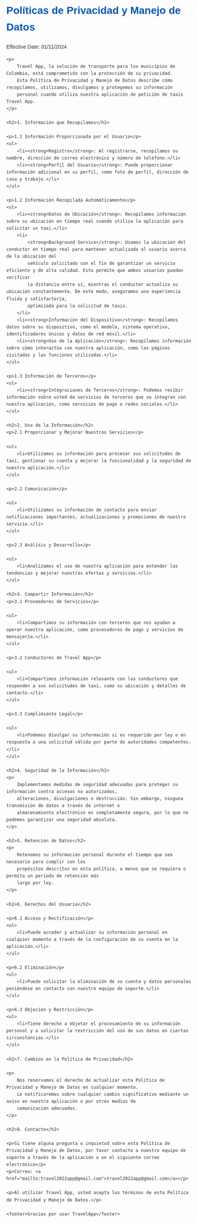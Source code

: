 <!DOCTYPE html>
<html lang="en">
<head>
    <meta charset="UTF-8">
    <meta name="viewport" content="width=device-width, initial-scale=1.0">
    <meta name="description" content="Privacy Policy for TravelApp">
    <title>Privacy Policy</title>
    <style>
        body {
            font-family: Arial, sans-serif;
            margin: 20px;
            line-height: 1.6;
            color: #333;
        }
        h1 {
            color: #0056b3;
        }
        a {
            color: #0056b3;
            text-decoration: none;
        }
        a:hover {
            text-decoration: underline;
        }
    </style>
</head>
<body>
    <h1>Políticas de Privacidad y Manejo de Datos</h1>
    <p>Effective Date: 01/11/2024</p>

    <p>
        Travel App, la solución de transporte para los municipios de Colombia, está comprometido con la protección de su privacidad. 
        Esta Política de Privacidad y Manejo de Datos describe cómo recopilamos, utilizamos, divulgamos y protegemos su información 
        personal cuando utiliza nuestra aplicación de petición de taxis Travel App.
    </p>

    <h2>1. Información que Recopilamos</h2>
    
    <p>1.1 Información Proporcionada por el Usuario</p>
    <ul>
        <li><strong>Registro</strong>: Al registrarse, recopilamos su nombre, dirección de correo electrónico y número de teléfono.</li>
        <li><strong>Perfil del Usuario</strong>: Puede proporcionar información adicional en su perfil, como foto de perfil, dirección de casa y trabajo.</li>
    </ul>

    <p>1.2 Información Recopilada Automáticamente</p>
    <ul>
        <li><strong>Datos de Ubicación</strong>: Recopilamos información sobre su ubicación en tiempo real cuando utiliza la aplicación para solicitar un taxi.</li>
        <li>
            <strong>Background Service</strong>: Usamos la ubicación del conductor en tiempo real para mantener actualizado al usuario acerca de la ubicación del 
            vehículo solicitado con el fin de garantizar un servicio eficiente y de alta calidad. Esto permite que ambos usuarios puedan verificar 
            la distancia entre sí, mientras el conductor actualiza su ubicación constantemente. De este modo, aseguramos una experiencia fluida y satisfactoria, 
            optimizada para la solicitud de taxis.
        </li>
        <li><strong>Información del Dispositivo</strong>: Recopilamos datos sobre su dispositivo, como el modelo, sistema operativo, identificadores únicos y datos de red móvil.</li>
        <li><strong>Uso de la Aplicación</strong>: Recopilamos información sobre cómo interactúa con nuestra aplicación, como las páginas visitadas y las funciones utilizadas.</li>
    </ul>

    <p>1.3 Información de Terceros</p>
    <ul>
        <li><strong>Integraciones de Terceros</strong>: Podemos recibir información sobre usted de servicios de terceros que se integran con nuestra aplicación, como servicios de pago o redes sociales.</li>
    </ul>

    <h2>2. Uso de la Información</h2>
    <p>2.1 Proporcionar y Mejorar Nuestros Servicios</p>

    <ul>
        <li>Utilizamos su información para procesar sus solicitudes de taxi, gestionar su cuenta y mejorar la funcionalidad y la seguridad de nuestra aplicación.</li>
    </ul>

    <p>2.2 Comunicación</p>

    <ul>
        <li>Utilizamos su información de contacto para enviar notificaciones importantes, actualizaciones y promociones de nuestro servicio.</li>
    </ul>

    <p>2.3 Análisis y Desarrollo</p>

    <ul>
        <li>Analizamos el uso de nuestra aplicación para entender las tendencias y mejorar nuestras ofertas y servicios.</li>
    </ul>

    <h2>3. Compartir Información</h2>
    <p>3.1 Proveedores de Servicios</p>

    <ul>
        <li>Compartimos su información con terceros que nos ayudan a operar nuestra aplicación, como procesadores de pago y servicios de mensajería.</li>
    </ul>

    <p>3.2 Conductores de Travel App</p>

    <ul>
        <li>Compartimos información relevante con los conductores que responden a sus solicitudes de taxi, como su ubicación y detalles de contacto.</li>
    </ul>

    <p>3.3 Cumplimiento Legal</p>

    <ul>
        <li>Podemos divulgar su información si es requerido por ley o en respuesta a una solicitud válida por parte de autoridades competentes.</li>
    </ul>

    <h2>4. Seguridad de la Información</h2>
    <p>
        Implementamos medidas de seguridad adecuadas para proteger su información contra accesos no autorizados, 
        alteraciones, divulgaciones o destrucción. Sin embargo, ninguna transmisión de datos a través de internet o 
        almacenamiento electrónico es completamente segura, por lo que no podemos garantizar una seguridad absoluta.
    </p>

    <h2>5. Retención de Datos</h2>
    <p>
        Retenemos su información personal durante el tiempo que sea necesario para cumplir con los 
        propósitos descritos en esta política, a menos que se requiera o permita un período de retención más 
        largo por ley.
    </p>

    <h2>6. Derechos del Usuario</h2>

    <p>6.1 Acceso y Rectificación</p>
    <ul>
        <li>Puede acceder y actualizar su información personal en cualquier momento a través de la configuración de su cuenta en la aplicación.</li>
    </ul>

    <p>6.2 Eliminación</p>
    <ul>
        <li>Puede solicitar la eliminación de su cuenta y datos personales poniéndose en contacto con nuestro equipo de soporte.</li>
    </ul>

    <p>6.3 Objeción y Restricción</p>
    <ul>
        <li>Tiene derecho a objetar el procesamiento de su información personal y a solicitar la restricción del uso de sus datos en ciertas circunstancias.</li>
    </ul>

    <h2>7. Cambios en la Política de Privacidad</h2>

    <p>
        Nos reservamos el derecho de actualizar esta Política de Privacidad y Manejo de Datos en cualquier momento. 
        Le notificaremos sobre cualquier cambio significativo mediante un aviso en nuestra aplicación o por otros medios de 
        comunicación adecuados.
    </p>

    <h2>8. Contacto</h2>

    <p>Si tiene alguna pregunta o inquietud sobre esta Política de Privacidad y Manejo de Datos, por favor contacte a nuestro equipo de soporte a través de la aplicación o en el siguiente correo electrónico</p>
    <p>Correo: <a href="mailto:travel2022app@gmail.com">travel2022app@gmail.com</a></p>

    <p>Al utilizar Travel App, usted acepta los términos de esta Política de Privacidad y Manejo de Datos.</p>

    <footer>Gracias por usar TravelApp</footer>
</body>
</html>
